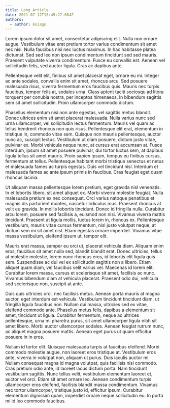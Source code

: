 ```yaml
---
title: Long Article
date: 2021-07-12T15:49:27.084Z
authors:
  - author: Asiago
---
```

<!--StartFragment-->

Lorem ipsum dolor sit amet, consectetur adipiscing elit. Nulla non ornare augue. Vestibulum vitae erat pretium tortor varius condimentum sit amet nec nisi. Nulla faucibus nisi nec luctus maximus. In hac habitasse platea dictumst. Sed sed leo non ipsum condimentum tincidunt sed sed mauris. Praesent vulputate viverra condimentum. Fusce eu convallis est. Aenean vel sollicitudin felis, sed auctor ligula. Cras ac dapibus ante.

Pellentesque velit elit, finibus sit amet placerat eget, ornare eu mi. Integer ac ante sodales, convallis enim sit amet, rhoncus arcu. Sed posuere malesuada risus, viverra fermentum eros faucibus quis. Mauris nec turpis faucibus, tempor felis at, sodales urna. Class aptent taciti sociosqu ad litora torquent per conubia nostra, per inceptos himenaeos. In bibendum sagittis sem sit amet sollicitudin. Proin ullamcorper commodo dictum.

Phasellus elementum nisi non ante egestas, vel sagittis metus blandit. Donec ultrices enim sit amet placerat malesuada. Nulla varius nunc sed urna ullamcorper, vel sollicitudin lectus fermentum. Mauris vel quam ac tellus hendrerit rhoncus non quis risus. Pellentesque elit erat, elementum in tristique in, commodo vitae sem. Quisque non mauris pellentesque, auctor nunc ac, suscipit lectus. Vestibulum ut diam posuere, dictum justo vitae, pulvinar ex. Morbi vehicula neque nunc, at cursus erat accumsan at. Fusce interdum, ipsum sit amet posuere pulvinar, dui tortor luctus sem, at dapibus ligula tellus sit amet mauris. Proin sapien ipsum, tempus eu finibus cursus, fermentum at tellus. Pellentesque habitant morbi tristique senectus et netus et malesuada fames ac turpis egestas. Duis vel tincidunt nisl. Interdum et malesuada fames ac ante ipsum primis in faucibus. Cras feugiat eget quam rhoncus lacinia.

Ut aliquam massa pellentesque lorem pretium, eget gravida nisl venenatis. In et lobortis libero, sit amet aliquet ex. Morbi viverra molestie feugiat. Nulla malesuada pretium ex nec consequat. Orci varius natoque penatibus et magnis dis parturient montes, nascetur ridiculus mus. Praesent rhoncus at velit eu gravida. In mollis lobortis tincidunt. Donec id fringilla nulla. Curabitur arcu lorem, posuere sed facilisis a, euismod non nisi. Vivamus viverra mattis tincidunt. Praesent at ligula mollis, luctus lorem in, rhoncus ex. Pellentesque vestibulum, mauris vitae cursus fermentum, nisl justo volutpat neque, at dictum sem mi sit amet nisl. Etiam egestas ornare imperdiet. Vivamus vitae massa vestibulum, eleifend ipsum ut, tempor elit.

Mauris erat massa, semper eu orci ut, placerat vehicula diam. Aliquam enim eros, faucibus sit amet nulla sed, blandit blandit erat. Donec ultricies, tellus at molestie molestie, lorem nunc rhoncus eros, id lobortis elit ligula quis sem. Suspendisse ac dui vel ex sollicitudin sagittis non a libero. Etiam aliquet quam diam, vel faucibus velit varius vel. Maecenas id lorem elit. Curabitur lorem massa, cursus et scelerisque sit amet, facilisis ac nunc. Vivamus bibendum diam at vehicula placerat. Praesent odio dui, vehicula sed scelerisque non, suscipit at ante.

Duis quis ultricies orci, nec facilisis metus. Aenean porta mauris at magna auctor, eget interdum est vehicula. Vestibulum tincidunt tincidunt diam, ut fringilla ligula faucibus non. Nullam dui massa, ultricies sed ex vitae, eleifend commodo ante. Phasellus metus felis, dapibus a elementum sit amet, tincidunt ut ligula. Curabitur fermentum, neque ac ultrices pellentesque, urna mi pharetra purus, sit amet ullamcorper ligula nibh sit amet libero. Morbi auctor ullamcorper sodales. Aenean feugiat rutrum nunc, ac aliquet magna posuere mattis. Aenean eget purus ut quam efficitur posuere in in eros.

Nullam id tortor elit. Quisque malesuada turpis at faucibus eleifend. Morbi commodo molestie augue, non laoreet eros tristique at. Vestibulum eros ante, viverra in volutpat non, aliquam ut purus. Duis iaculis auctor mi. Nullam consequat magna id magna volutpat, quis facilisis nisl commodo. Cras pretium odio ante, id laoreet lacus dictum porta. Nam tincidunt vestibulum sagittis. Nunc tellus velit, vestibulum elementum laoreet et, auctor vel orci. Etiam sit amet ornare leo. Aenean condimentum turpis ullamcorper eros eleifend, facilisis blandit massa condimentum. Vivamus nec tortor ullamcorper, tristique justo id, efficitur ipsum. Curabitur elementum dignissim quam, imperdiet ornare neque sollicitudin eu. In porta mi id leo commodo faucibus.

<!--EndFragment-->
